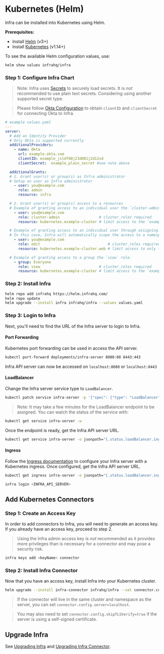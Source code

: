 # Kubernetes (Helm)

Infra can be installed into Kubernetes using Helm.

**Prerequisites:**
* Install [Helm](https://helm.sh/) (v3+)
* Install [Kubernetes](https://kubernetes.io/) (v1.14+)

To see the available Helm configuration values, use:

```bash
helm show values infrahq/infra
```

### Step 1: Configure Infra Chart

> Note: Infra uses [Secrets](../configure/secrets.md) to securely load secrets.
> It is _not_ recommended to use plain text secrets. Considering using another supported secret type.

> Please follow [Okta Configuration](../../connectors/providers/okta.md) to obtain `clientID` and `clientSecret` for connecting Okta to Infra.

```yaml
# example values.yaml
---
server:
  # Add an Identity Provider
  # Only Okta is supported currently
  additionalProviders:
    - name: Okta
      url: example.okta.com
      clientID: example_jsldf08j23d081j2d12sd
      clientSecret:  example_plain_secret #see note above

  additionalGrants:
  # 1. Grant user(s) or group(s) as Infra administrator
  # Setup an user as Infra administrator
    - user: you@example.com
      role: admin
      resource: infra

  # 2. Grant user(s) or group(s) access to a resources
  # Example of granting access to an individual user the `cluster-admin` role. The name of a resource is specified when installing the Infra Engine at that location.
    - user: you@example.com
      role: cluster-admin                  # cluster_roles required
      resource: kubernetes.example-cluster # limit access to the `example-cluster` Kubernetes cluster

  # Example of granting access to an individual user through assigning them to the 'edit' role in the `web` namespace.
  # In this case, Infra will automatically scope the access to a namespace.
    - user: you@example.com
      role: edit                               # cluster_roles required
      resource: kubernetes.example-cluster.web # limit access to only the `web` namespace in the `example-cluster` Kubernetes cluster

  # Example of granting access to a group the `view` role.
    - group: Everyone
      role: view                           # cluster_roles required
      resource: kubernetes.example-cluster # limit access to the `example-cluster` Kubernetes cluster
```

### Step 2: Install Infra

```bash
helm repo add infrahq https://helm.infrahq.com/
helm repo update
helm upgrade --install infra infrahq/infra --values values.yaml
```

### Step 3: Login to Infra

Next, you'll need to find the URL of the Infra server to login to Infra.

#### Port Forwarding

Kubernetes port forwarding can be used in access the API server.

```bash
kubectl port-forward deployments/infra-server 8080:80 8443:443
```

Infra API server can now be accessed on `localhost:8080` or `localhost:8443`

#### LoadBalancer

Change the Infra server service type to `LoadBalancer`.

```bash
kubectl patch service infra-server -p '{"spec": {"type": "LoadBalancer"}}'
```

> Note: It may take a few minutes for the LoadBalancer endpoint to be assigned. You can watch the status of the service with:

```bash
kubectl get service infra-server -w
```

Once the endpoint is ready, get the Infra API server URL.

```bash
kubectl get service infra-server -o jsonpath="{.status.loadBalancer.ingress[*]['ip', 'hostname']}"
```

#### Ingress

Follow the [Ingress documentation](../helm.md#advanced-ingress-configuration) to configure your Infra server with a Kubernetes ingress.
Once configured, get the Infra API server URL.

```bash
kubectl get ingress infra-server -o jsonpath="{.status.loadBalancer.ingress[*]['ip', 'hostname']}"
```

```bash
infra login <INFRA_API_SERVER>
```

## Add Kubernetes Connectors

### Step 1: Create an Access Key

In order to add connectors to Infra, you will need to generate an access key. If you already have an access key, proceed to step 2.

> Using the Infra admin access key is _not_ recommended as it provides more privileges than is necessary for a connector and may pose a security risk.

```bash
infra keys add <keyName> connector
```

### Step 2: Install Infra Connector

Now that you have an access key, install Infra into your Kubernetes cluster.

```bash
helm upgrade --install infra-connector infrahq/infra --set connector.config.name=<clusterName> --set connector.config.server=<serverAddress> --set connector.config.accessKey=<accessKey>
```

> If the connector will live in the same cluster and namespace as the server, you can set `connector.config.server=localhost`.

> You may also need to set `connector.config.skipTLSVerify=true` if the server is using a self-signed certificate.

## Upgrade Infra

See [Upgrading Infra](../operator-guides/upgrading-infra.md#upgrading-infra-kubernetes-connector) and [Upgrading Infra Connector](../operator-guides/upgrading-infra.md#upgrading-infra-kubernetes-connector).
